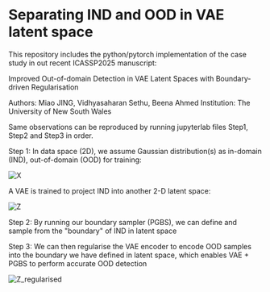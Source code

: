 # Separating IND and OOD in VAE latent space
This repository includes the python/pytorch implementation of the case study in out recent ICASSP2025 manuscript:

Improved Out-of-domain Detection in VAE Latent Spaces with Boundary-driven Regularisation

Authors: Miao JING, Vidhyasaharan Sethu, Beena Ahmed 
Institution: The University of New South Wales

Same observations can be reproduced by running jupyterlab files Step1, Step2 and Step3 in order.

Step 1:
In data space (2D), we assume Gaussian distribution(s) as in-domain (IND), out-of-domain (OOD) for training:

![X](https://github.com/user-attachments/assets/241e21f6-475e-4b53-b410-247763aa23fa)


A VAE is trained to project IND into another 2-D latent space:

![Z](https://github.com/user-attachments/assets/91544a81-d68f-4acc-8f98-8da30af18050)




Step 2:
By running our boundary sampler (PGBS), we can define and sample from the "boundary" of IND in latent space



Step 3:
We can then regularise the VAE encoder to encode OOD samples into the boundary we have defined in latent space, which enables VAE + PGBS to perform accurate OOD detection

![Z_regularised](https://github.com/user-attachments/assets/c324a2c7-0cce-4fdf-b483-525a1f00c1cf)


